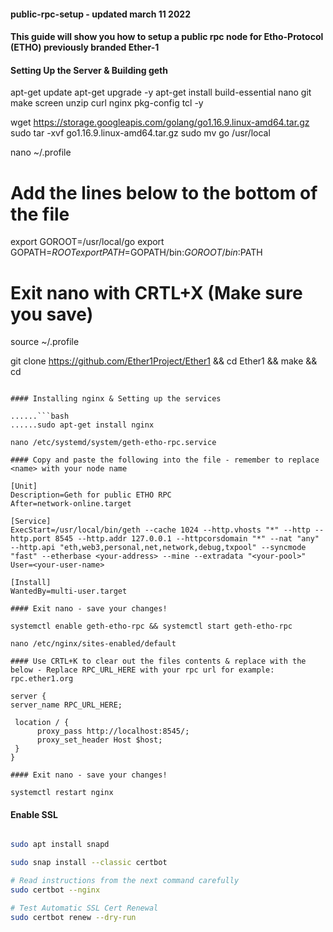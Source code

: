 #### public-rpc-setup - updated march 11 2022

#### This guide will show you how to setup a public rpc node for Etho-Protocol (ETHO) previously branded Ether-1

#### Setting Up the Server & Building geth

 apt-get update
 apt-get upgrade -y
 apt-get install build-essential nano git make screen unzip curl nginx pkg-config tcl -y

 wget https://storage.googleapis.com/golang/go1.16.9.linux-amd64.tar.gz
 sudo tar -xvf go1.16.9.linux-amd64.tar.gz
 sudo mv go /usr/local

 nano ~/.profile

# Add the lines below to the bottom of the file
export GOROOT=/usr/local/go
export GOPATH=$ROOT
export PATH=$GOPATH/bin:$GOROOT/bin:$PATH

# Exit nano with CRTL+X (Make sure you save)

source ~/.profile

git clone https://github.com/Ether1Project/Ether1 && cd Ether1 && make && cd

```

#### Installing nginx & Setting up the services

......```bash 
......sudo apt-get install nginx 

nano /etc/systemd/system/geth-etho-rpc.service

#### Copy and paste the following into the file - remember to replace <name> with your node name

[Unit]
Description=Geth for public ETHO RPC
After=network-online.target

[Service]
ExecStart=/usr/local/bin/geth --cache 1024 --http.vhosts "*" --http --http.port 8545 --http.addr 127.0.0.1 --httpcorsdomain "*" --nat "any" --http.api "eth,web3,personal,net,network,debug,txpool" --syncmode "fast" --etherbase <your-address> --mine --extradata "<your-pool>"
User=<your-user-name>

[Install]
WantedBy=multi-user.target

#### Exit nano - save your changes!

systemctl enable geth-etho-rpc && systemctl start geth-etho-rpc

nano /etc/nginx/sites-enabled/default

#### Use CRTL+K to clear out the files contents & replace with the below - Replace RPC_URL_HERE with your rpc url for example: rpc.ether1.org

server {
server_name RPC_URL_HERE;

 location / {
      proxy_pass http://localhost:8545/;
      proxy_set_header Host $host;
 }
}

#### Exit nano - save your changes!

systemctl restart nginx
```

#### Enable SSL

```bash

sudo apt install snapd

sudo snap install --classic certbot

# Read instructions from the next command carefully
sudo certbot --nginx  

# Test Automatic SSL Cert Renewal
sudo certbot renew --dry-run
```
